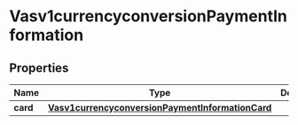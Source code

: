 
# Vasv1currencyconversionPaymentInformation

## Properties
Name | Type | Description | Notes
------------ | ------------- | ------------- | -------------
**card** | [**Vasv1currencyconversionPaymentInformationCard**](Vasv1currencyconversionPaymentInformationCard.md) |  |  [optional]



